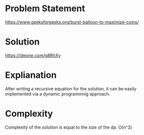 # Problem Statement

https://www.geeksforgeeks.org/burst-balloon-to-maximize-coins/

# Solution

https://ideone.com/g8RhXy

# Explianation

After writing a recursive equation for the solution, it can be easily implemented via a dynamic programmnig approach.

# Complexity

Complexity of the solution is equal to the size of the dp. O(n^2)
